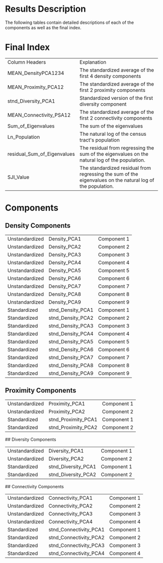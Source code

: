 # Results Description
The following tables contain detailed descriptions of each of the components as well as the final index.

# Final Index
<table>
    <tr>
        <td>Column Headers</td>
        <td>Explanation</td>
    </tr>
    <tr>
        <td>MEAN_DensityPCA1234</td>
        <td>The standardized average of the first 4 density components</td>
    </tr>
    <tr>
        <td>MEAN_Proximity_PCA12</td>
        <td>The standardized average of the first 2 proximity components</td>
    </tr>
    <tr>
        <td>stnd_Diversity_PCA1</td>
        <td>Standardized version of the first diversity component</td>
    </tr>
    <tr>
        <td>MEAN_Connectivity_PSA12</td>
        <td>The standardized average of the first 2 connectivity components</td>
    </tr>
    <tr>
        <td>Sum_of_Eigenvalues</td>
        <td>The sum of the eigenvalues</td>
    </tr>
    <tr>
        <td>Ln_Population</td>
        <td>The natural log of the census tract's population</td>
    </tr>
    <tr>
        <td>residual_Sum_of_Eigenvalues</td>
        <td>The residual from regressing the sum of the eigenvalues on the natural log of the population.</td>
    </tr>
    <tr>
        <td>SJI_Value</td>
        <td>The standardized residual from regressing the sum of the eigenvalues on the natural log of the population.</td>
    </tr>
</table>

# Components

## Density Components
<table>
    <tr>
        <td>Unstandardized</td>
        <td>Density_PCA1</td>
        <td>Component 1</td>
    </tr>
    <tr>
        <td>Unstandardized</td>
        <td>Density_PCA2</td>
        <td>Component 2</td>
    </tr>
    <tr>
        <td>Unstandardized</td>
        <td>Density_PCA3</td>
        <td>Component 3</td>
    </tr>
    <tr>
        <td>Unstandardized</td>
        <td>Density_PCA4</td>
        <td>Component 4</td>
    </tr>
    <tr>
        <td>Unstandardized</td>
        <td>Density_PCA5</td>
        <td>Component 5</td>
    </tr>
    <tr>
        <td>Unstandardized</td>
        <td>Density_PCA6</td>
        <td>Component 6</td>
    </tr>
    <tr>
        <td>Unstandardized</td>
        <td>Density_PCA7</td>
        <td>Component 7</td>
    </tr>
    <tr>
        <td>Unstandardized</td>
        <td>Density_PCA8</td>
        <td>Component 8</td>
    </tr>
    <tr>
        <td>Unstandardized</td>
        <td>Density_PCA9</td>
        <td>Component 9</td>
    </tr>
    <tr>
        <td>Standardized</td>
        <td>stnd_Density_PCA1</td>
        <td>Component 1</td>
    </tr>
    <tr>
        <td>Standardized</td>
        <td>stnd_Density_PCA2</td>
        <td>Component 2</td>
    </tr>
    <tr>
        <td>Standardized</td>
        <td>stnd_Density_PCA3</td>
        <td>Component 3</td>
    </tr>
    <tr>
        <td>Standardized</td>
        <td>stnd_Density_PCA4</td>
        <td>Component 4</td>
    </tr>
    <tr>
        <td>Standardized</td>
        <td>stnd_Density_PCA5</td>
        <td>Component 5</td>
    </tr>
    <tr>
        <td>Standardized</td>
        <td>stnd_Density_PCA6</td>
        <td>Component 6</td>
    </tr>
    <tr>
        <td>Standardized</td>
        <td>stnd_Density_PCA7</td>
        <td>Component 7</td>
    </tr>
    <tr>
        <td>Standardized</td>
        <td>stnd_Density_PCA8</td>
        <td>Component 8</td>
    </tr>
    <tr>
        <td>Standardized</td>
        <td>stnd_Density_PCA9</td>
        <td>Component 9</td>
    </tr>
</table>

## Proximity Components
<table>
    <tr>
        <td>Unstandardized</td>
        <td>Proximity_PCA1</td>
        <td>Component 1</td>
    </tr>
    <tr>
        <td>Unstandardized</td>
        <td>Proximity_PCA2</td>
        <td>Component 2</td>
    </tr>
    <tr>
        <td>Standardized</td>
        <td>stnd_Proximity_PCA1</td>
        <td>Component 1</td>
    </tr>
    <tr>
        <td>Standardized</td>
        <td>stnd_Proximity_PCA2</td>
        <td>Component 2</td>
    </tr>
</table>
## Diversity Components
<table>
    <tr>
        <td>Unstandardized</td>
        <td>Diversity_PCA1</td>
        <td>Component 1</td>
    </tr>
    <tr>
        <td>Unstandardized</td>
        <td>Diversity_PCA2</td>
        <td>Component 2</td>
    </tr>
    <tr>
        <td>Standardized</td>
        <td>stnd_Diversity_PCA1</td>
        <td>Component 1</td>
    </tr>
    <tr>
        <td>Standardized</td>
        <td>stnd_Diversity_PCA2</td>
        <td>Component 2</td>
    </tr>
</table>
## Connectivity Components
<table>
    <tr>
        <td>Unstandardized</td>
        <td>Connectivity_PCA1</td>
        <td>Component 1</td>
    </tr>
    <tr>
        <td>Unstandardized</td>
        <td>Connectivity_PCA2</td>
        <td>Component 2</td>
    </tr>
    <tr>
        <td>Unstandardized</td>
        <td>Connectivity_PCA3</td>
        <td>Component 3</td>
    </tr>
    <tr>
        <td>Unstandardized</td>
        <td>Connectivity_PCA4</td>
        <td>Component 4</td>
    </tr>
    <tr>
        <td>Standardized</td>
        <td>stnd_Connectivity_PCA1</td>
        <td>Component 1</td>
    </tr>
    <tr>
        <td>Standardized</td>
        <td>stnd_Connectivity_PCA2</td>
        <td>Component 2</td>
    </tr>
    <tr>
        <td>Standardized</td>
        <td>stnd_Connectivity_PCA3</td>
        <td>Component 3</td>
    </tr>
    <tr>
        <td>Standardized</td>
        <td>stnd_Connectivity_PCA4</td>
        <td>Component 4</td>
    </tr>
</table>
